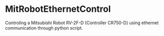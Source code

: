 # MitRobotEthernetControl
Controling a Mitsubishi Robot RV-2F-D (Controller CR750-D) using ethernet communication through python script.
